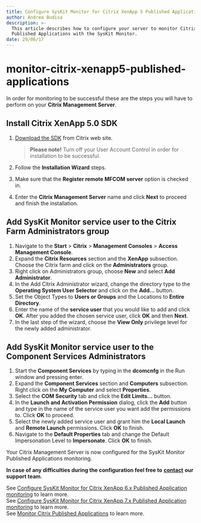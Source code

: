 ```yaml
---
title: Configure SysKit Monitor for Citrix XenApp 5 Published Application monitoring
author: Andrea Budisa
description: >-
  This article describes how to configure your server to monitor Citrix
  Published Applications with the SysKit Monitor.
date: 29/06/17
---
```


# monitor-citrix-xenapp5-published-applications

In order for monitoring to be successful these are the steps you will have to perform on your **Citrix Management Server**.

## Install Citrix XenApp 5.0 SDK

1. [Download the SDK](http://www.citrix.com/static/cdn/archivedsdks/mfcom/5.0/mpssdk.msi) from Citrix web site.

   > **Please note!** Turn off your User Account Control in order for installation to be successful.

2. Follow the **Installation Wizard** steps.
3. Make sure that the **Register remote MFCOM server** option is checked in.
4. Enter the **Citrix Management Server** name and click **Next** to proceed and finish the installation.

## Add SysKit Monitor service user to the Citrix Farm Administrators group

1. Navigate to the **Start** &gt; **Citrix** &gt; **Management Consoles** &gt; **Access Management Console**.
2. Expand the **Citrix Resources** section and the **XenApp** subsection. Choose the Citrix farm and click on the **Administrators** group.
3. Right click on Administrators group, choose **New** and select **Add Administrator**.
4. In the Add Citrix Administrator wizard, change the directory type to the **Operating System User Selector** and click on the **Add…** button.
5. Set the Object Types to **Users or Groups** and the Locations to **Entire Directory**.
6. Enter the name of the **service user** that you would like to add and click **OK**. After you added the chosen service user, click **OK** and then **Next**.
7. In the last step of the wizard, choose the **View Only** privilege level for the newly added administrator.

## Add SysKit Monitor service user to the Component Services Administrators

1. Start the **Component Services** by typing in the **dcomcnfg** in the Run window and pressing enter.
2. Expand the **Component Services** section and **Computers** subsection. Right click on the **My Computer** and select **Properties**.
3. Select the **COM Security** tab and click the **Edit Limits...** button.
4. In the **Launch and Activation Permission** dialog, click the **Add** button and type in the name of the service user you want add the permissions to. Click **OK** to proceed.
5. Select the newly added service user and grant him the **Local Launch** and **Remote Launch** permissions. Click **OK** to finish.
6. Navigate to the **Default Properties** tab and change the Default Impersonation Level to **Impersonate**. Click **OK** to finish.

Your Citrix Management Server is now configured for the SysKit Monitor Published Applications monitoring.

**In case of any difficulties during the configuration feel free to** [**contact**](https://www.syskit.com/company/contact-us) **our support team**.

See [Configure SysKit Monitor for Citrix XenApp 6.x Published Application monitoring](monitor-citrix-xenapp5-published-applications.md../how-to/citrix-xenapp/monitor-citrix-xenapp6-published-applications) to learn more.  
See [Configure SysKit Monitor for Citrix XenApp 7.x Published Application monitoring](monitor-citrix-xenapp5-published-applications.md#internal/how-to/citrix-xenapp/monitor-citrix-xenapp7-published-applications) to learn more.  
See [Monitor Citrix Published Applications](monitor-citrix-xenapp5-published-applications.md#internal/how-to/citrix-xenapp/monitor-citrix-published-applications) to learn more.


